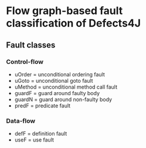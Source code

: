 # Flow graph-based fault classification of Defects4J

## Fault classes
### Control-flow
- uOrder = unconditional ordering fault
- uGoto = unconditional goto fault
- uMethod = unconditional method call fault
- guardF = guard around faulty body
- guardN = guard around non-faulty body
- predF = predicate fault

### Data-flow
- defF = definition fault
- useF = use fault
